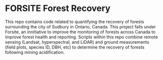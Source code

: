 # FORSITE Forest Recovery

This repo contains code related to quantifying the recovery of forests surrounding the city of Sudbury in Ontario, Canada. This project falls under Forsite, an innitiative to improve the monitoring of forests across Canada to improve forest health and reporting. Scripts within this repo combine remote sensing (Landsat, hyperspectral, and LiDAR) and ground measurements (field plots, species ID, DBH, etc) to determine the recovery of forests following mining acidification. 
